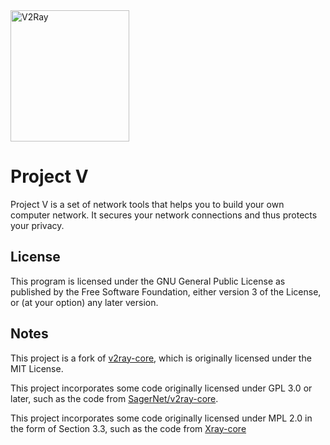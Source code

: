 <div>
  <img width="190" height="210" align="top" src="https://raw.githubusercontent.com/v2fly/v2fly-github-io/master/docs/.vuepress/public/readme-logo.png" alt="V2Ray"/>
  <br>
  <h1>Project V</h1>
  <p>Project V is a set of network tools that helps you to build your own computer network. It secures your network connections and thus protects your privacy.</p>
</div>

## License

This program is licensed under the GNU General Public License as published by the Free Software Foundation, either version 3 of the License, or (at your option) any later version.

## Notes

This project is a fork of [v2ray-core](https://github.com/v2fly/v2ray-core), which is originally licensed under the MIT License.

This project incorporates some code originally licensed under GPL 3.0 or later, such as the code from [SagerNet/v2ray-core](https://github.com/SagerNet/v2ray-core).

This project incorporates some code originally licensed under MPL 2.0 in the form of Section 3.3, such as the code from [Xray-core](https://github.com/XTLS/Xray-core)
